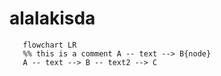 # alalakisda

```mermaid
   flowchart LR
   %% this is a comment A -- text --> B{node}
   A -- text --> B -- text2 --> C
```
